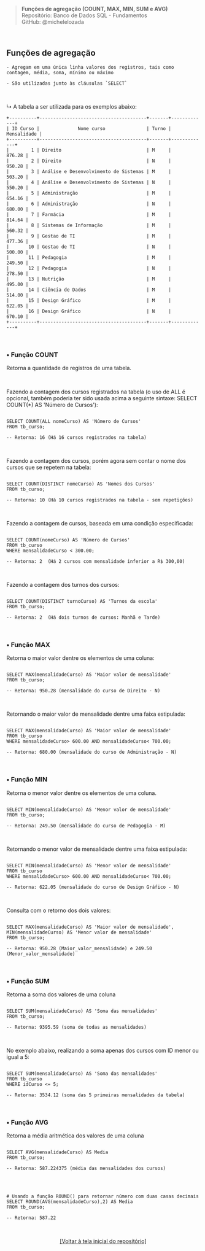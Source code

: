 > **Funções de agregação (COUNT, MAX, MIN, SUM e AVG)**  
> Repositório: Banco de Dados SQL - Fundamentos  
> GitHub: @michelelozada
&nbsp;
     
&nbsp;  
## Funções de agregação
```
- Agregam em uma única linha valores dos registros, tais como contagem, média, soma, mínimo ou máximo 

- São utilizadas junto às cláusulas `SELECT`
```
     
&nbsp;  

↳ A tabela a ser utilizada para os exemplos abaixo:
```
+----------+---------------------------------------+-------+-------------+
| ID Curso |              Nome curso               | Turno | Mensalidade |
+----------+---------------------------------------+-------+-------------+
|        1 | Direito                               | M     |      876.28 |
|        2 | Direito                               | N     |      950.28 |
|        3 | Análise e Desenvolvimento de Sistemas | M     |      503.20 |
|        4 | Análise e Desenvolvimento de Sistemas | N     |      550.20 |
|        5 | Administração                         | M     |      654.16 |
|        6 | Administração                         | N     |      680.00 |
|        7 | Farmácia                              | M     |      814.64 |
|        8 | Sistemas de Informação                | M     |      560.32 |
|        9 | Gestao de TI                          | M     |      477.36 |
|       10 | Gestao de TI                          | N     |      500.00 |
|       11 | Pedagogia                             | M     |      249.50 |
|       12 | Pedagogia                             | N     |      278.50 |
|       13 | Nutrição                              | M     |      495.00 |
|       14 | Ciência de Dados                      | M     |      514.00 |
|       15 | Design Gráfico                        | M     |      622.05 |
|       16 | Design Gráfico                        | N     |      670.10 |
+----------+---------------------------------------+-------+-------------+
```

&nbsp;
     
### • Função COUNT
Retorna a quantidade de registros de uma tabela.  

&nbsp;  

Fazendo a contagem dos cursos registrados na tabela (o uso de ALL é opcional, também poderia ter sido usada acima a seguinte sintaxe: SELECT COUNT(*) AS 'Número de Cursos'):  
```mysql

SELECT COUNT(ALL nomeCurso) AS 'Número de Cursos'  
FROM tb_curso;  

-- Retorna: 16 (Há 16 cursos registrados na tabela)
```

&nbsp;  

Fazendo a contagem dos cursos, porém agora sem contar o nome dos cursos que se repetem na tabela:
```mysql

SELECT COUNT(DISTINCT nomeCurso) AS 'Nomes dos Cursos'
FROM tb_curso;  

-- Retorna: 10 (Há 10 cursos registrados na tabela - sem repetições)
```

&nbsp;  

Fazendo a contagem de cursos, baseada em uma condição especificada:
```mysql

SELECT COUNT(nomeCurso) AS 'Número de Cursos' 
FROM tb_curso 
WHERE mensalidadeCurso < 300.00;  

-- Retorna: 2  (Há 2 cursos com mensalidade inferior a R$ 300,00)
```

&nbsp;  

Fazendo a contagem dos turnos dos cursos:
```mysql

SELECT COUNT(DISTINCT turnoCurso) AS 'Turnos da escola' 
FROM tb_curso;

-- Retorna: 2  (Há dois turnos de cursos: Manhã e Tarde)
```

&nbsp;
     
### • Função MAX
Retorna o maior valor dentre os elementos de uma coluna:

```mysql

SELECT MAX(mensalidadeCurso) AS 'Maior valor de mensalidade'
FROM tb_curso; 

-- Retorna: 950.28 (mensalidade do curso de Direito - N)
```

&nbsp;

Retornando o maior valor de mensalidade dentre uma faixa estipulada:
```mysql

SELECT MAX(mensalidadeCurso) AS 'Maior valor de mensalidade'
FROM tb_curso 
WHERE mensalidadeCurso> 600.00 AND mensalidadeCurso< 700.00;  

-- Retorna: 680.00 (mensalidade do curso de Administração - N)
```

&nbsp;
     
### • Função MIN
Retorna o menor valor dentre os elementos de uma coluna.
```mysql

SELECT MIN(mensalidadeCurso) AS 'Menor valor de mensalidade'
FROM tb_curso; 

-- Retorna: 249.50 (mensalidade do curso de Pedagogia - M)
```

&nbsp;

Retornando o menor valor de mensalidade dentre uma faixa estipulada:
```mysql

SELECT MIN(mensalidadeCurso) AS 'Menor valor de mensalidade'
FROM tb_curso 
WHERE mensalidadeCurso> 600.00 AND mensalidadeCurso< 700.00;  

-- Retorna: 622.05 (mensalidade do curso de Design Gráfico - N)
```

&nbsp;

Consulta com o retorno dos dois valores:
```mysql

SELECT MAX(mensalidadeCurso) AS 'Maior valor de mensalidade', MIN(mensalidadeCurso) AS 'Menor valor de mensalidade'
FROM tb_curso;   

-- Retorna: 950.28 (Maior_valor_mensalidade) e 249.50 (Menor_valor_mensalidade)
```

&nbsp;
     
### • Função SUM
Retorna a soma dos valores de uma coluna
```mysql

SELECT SUM(mensalidadeCurso) AS 'Soma das mensalidades'
FROM tb_curso; 

-- Retorna: 9395.59 (soma de todas as mensalidades)
```

&nbsp;  

No exemplo abaixo, realizando a soma apenas dos cursos com ID menor ou igual a 5:
```mysql

SELECT SUM(mensalidadeCurso) AS 'Soma das mensalidades'
FROM tb_curso 
WHERE idCurso <= 5;

-- Retorna: 3534.12 (soma das 5 primeiras mensalidades da tabela)
```

&nbsp;
     
### • Função AVG
Retorna a média aritmética dos valores de uma coluna

```mysql

SELECT AVG(mensalidadeCurso) AS Media
FROM tb_curso; 

-- Retorna: 587.224375 (média das mensalidades dos cursos)
```

&nbsp;

```mysql

# Usando a função ROUND() para retornar número com duas casas decimais
SELECT ROUND(AVG(mensalidadeCurso),2) AS Media
FROM tb_curso;  

-- Retorna: 587.22 
```

&nbsp;

<div align="center">
<a href="https://github.com/michelelozada/SQL-Study-Notes">[Voltar à tela inicial do repositório]</a>
</div>
